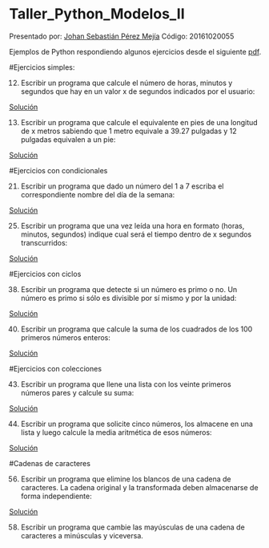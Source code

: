 # Taller_Python_Modelos_II

Presentado por: [Johan Sebastián Pérez Mejía](https://github.com/Hitoridake)
Código: 20161020055


Ejemplos de Python respondiendo algunos ejercicios desde el siguiente [pdf](https://github.com/apdaza/universidad-ejercicios/blob/master/python/solucion%20guia%20ejercicios/ejercios%20pbas.pdf).

#Ejercicios simples:

12. Escribir un programa que calcule el número de horas, minutos y segundos que hay en un valor x de segundos indicados por el usuario:

[Solución](https://github.com/Hitoridake/Taller_Python_Modelos_II/blob/master/Ejercicios%20Simples/SecondsToHours.py)

13. Escribir un programa que calcule el equivalente en pies de una longitud de x metros sabiendo que 1 metro equivale a 39.27 pulgadas y 12 pulgadas equivalen a un pie:

[Solución](https://github.com/Hitoridake/Taller_Python_Modelos_II/blob/master/Ejercicios%20Simples/MeterToFeet.py)

#Ejercicios con condicionales

21. Escribir un programa que dado un número del 1 a 7 escriba el correspondiente nombre del
día de la semana:

[Solución](https://github.com/Hitoridake/Taller_Python_Modelos_II/blob/master/Condicionales/NumberToDay.py)

25. Escribir un programa que una vez leída una hora en formato (horas, minutos, segundos) indique cual será el tiempo dentro de x segundos transcurridos:

[Solución](https://github.com/Hitoridake/Taller_Python_Modelos_II/blob/master/Condicionales/AddTime)

#Ejercicios con ciclos

38. Escribir un programa que detecte si un número es primo o no. Un número es primo si sólo es
divisible por sí mismo y por la unidad:

[Solución](https://github.com/Hitoridake/Taller_Python_Modelos_II/blob/master/Ciclos/Primes.py)

40. Escribir un programa que calcule la suma de los cuadrados de los 100 primeros números
enteros:

[Solución](https://github.com/Hitoridake/Taller_Python_Modelos_II/blob/master/Ciclos/OneHundredSqrs)

#Ejercicios con colecciones

43. Escribir un programa que llene una lista con los veinte primeros números pares y calcule su suma:

[Solución](https://github.com/Hitoridake/Taller_Python_Modelos_II/blob/master/Colecciones/AddPar.py)

44. Escribir un programa que solicite cinco números, los almacene en una lista y luego calcule la media aritmética de esos números:

[Solución](https://github.com/Hitoridake/Taller_Python_Modelos_II/blob/master/Colecciones/ArMean)

#Cadenas de caracteres

56. Escribir un programa que elimine los blancos de una cadena de caracteres. La cadena original y la transformada deben almacenarse de forma independiente:

[Solución](https://github.com/Hitoridake/Taller_Python_Modelos_II/blob/master/Caracteres/EraseWhite.py)

58. Escribir un programa que cambie las mayúsculas de una cadena de caracteres a minúsculas y
viceversa. 










